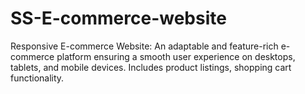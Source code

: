 # SS-E-commerce-website
Responsive E-commerce Website: An adaptable and feature-rich e-commerce platform ensuring a smooth user experience on desktops, tablets, and mobile devices. Includes product listings, shopping cart functionality.

